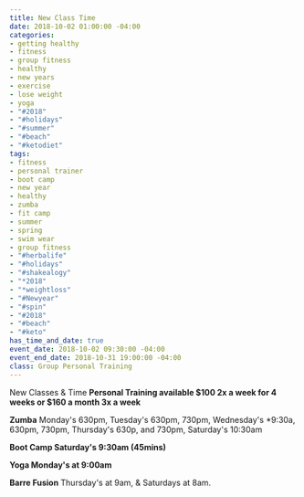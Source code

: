 ```yaml
---
title: New Class Time
date: 2018-10-02 01:00:00 -04:00
categories:
- getting healthy
- fitness
- group fitness
- healthy
- new years
- exercise
- lose weight
- yoga
- "#2018"
- "#holidays"
- "#summer"
- "#beach"
- "#ketodiet"
tags:
- fitness
- personal trainer
- boot camp
- new year
- healthy
- zumba
- fit camp
- summer
- spring
- swim wear
- group fitness
- "#herbalife"
- "#holidays"
- "#shakealogy"
- "*2018"
- "*weightloss"
- "#Newyear"
- "#spin"
- "#2018"
- "#beach"
- "#keto"
has_time_and_date: true
event_date: 2018-10-02 09:30:00 -04:00
event_end_date: 2018-10-31 19:00:00 -04:00
class: Group Personal Training
---
```


New Classes & Time 
**Personal Training available $100 2x a week for 4 weeks or $160 a month 3x a week**

**Zumba**
Monday's 630pm, Tuesday's 630pm, 730pm,  Wednesday's *9:30a, 630pm, 730pm, Thursday's 630p, and 730pm, Saturday's 10:30am

**Boot Camp Saturday's 9:30am (45mins)**

**Yoga Monday's at 9:00am**

**Barre Fusion**
Thursday's at 9am, & Saturdays at 8am.